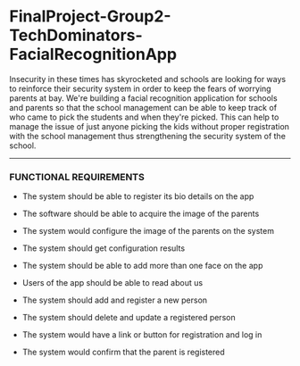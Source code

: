 # FinalProject-Group2-TechDominators-FacialRecognitionApp

Insecurity in these times has skyrocketed and schools are looking for ways to reinforce their security system in order to keep the fears of worrying parents at bay.
We're building a facial recognition application for schools and parents so that the school management can be able to keep track of who came to pick the students and when they're picked. This can help to manage the issue of just anyone picking the kids without proper registration with the school management thus strengthening the security system of the school.

---

### FUNCTIONAL REQUIREMENTS

- The system should be able to register its bio details on the app

- The software should be able to acquire the image of the parents

- The system would configure the image of the parents on the system

- The system should get configuration results

- The system should be able to add more than one face on the app

- Users of the app should be able to read about us

- The system should add and register a new person

- The system should delete and update a registered person

- The system would have a link or button for registration and log in

- The system would confirm that the parent is registered
